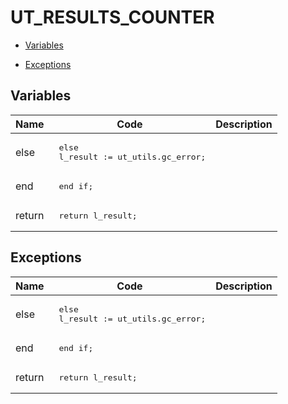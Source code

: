 # UT_RESULTS_COUNTER




- [Variables](#variables)

- [Exceptions](#exceptions)




## Variables<a name="variables"></a>

Name | Code | Description
--- | --- | ---
else | <pre>  else<br />    l_result := ut_utils.gc_error;</pre> | 
end | <pre>  end if;</pre> | 
return | <pre>  return l_result;</pre> | 



## Exceptions<a name="exceptions"></a>

Name | Code | Description
--- | --- | ---
else | <pre>  else<br />    l_result := ut_utils.gc_error;</pre> | 
end | <pre>  end if;</pre> | 
return | <pre>  return l_result;</pre> | 




 
